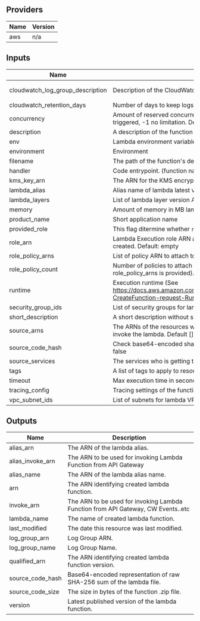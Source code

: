 ## Providers

| Name | Version |
|------|---------|
| aws | n/a |

## Inputs

| Name | Description | Type | Default | Required |
|------|-------------|------|---------|:-----:|
| cloudwatch\_log\_group\_description | Description of the CloudWatch Log Group | `string` | `"Cloudfront log group for Lambda"` | no |
| cloudwatch\_retention\_days | Number of days to keep logs in cloudwatch. Default 30 | `number` | `30` | no |
| concurrency | Amount of reserved  concurrent executions, 0 desable lambda from being triggered, -1 no limitation. Default -1 | `number` | `-1` | no |
| description | A description of the function | `string` | n/a | yes |
| env | Lambda environment variables. Default: {} | `map(string)` | `{}` | no |
| environment | Environment | `string` | n/a | yes |
| filename | The path of the function's deployment package. | `string` | n/a | yes |
| handler | Code entrypoint. (function name usually) | `string` | n/a | yes |
| kms\_key\_arn | The ARN for the KMS encryption key. | `string` | `""` | no |
| lambda\_alias | Alias name of lambda latest version. | `string` | `"PROD"` | no |
| lambda\_layers | List of lambda layer version ARN. length(lambda\_layers) <= 5 | `list(string)` | `[]` | no |
| memory | Amount of memory in MB lambda can use at runtime. Default: 128 | `number` | `128` | no |
| product\_name | Short application name | `string` | n/a | yes |
| provided\_role | This flag ditermine whether `role_arn is provided or not `. Default: false | `string` | `false` | no |
| role\_arn | Lambda Execution role ARN attached to lambda, if empty basic execution role is created. Default: empty | `string` | `""` | no |
| role\_policy\_arns | List of policy ARN to attach to lambda execution role. Default: [] | `list(string)` | `[]` | no |
| role\_policy\_count | Number of policies to attach to lambda execution role (Required if role\_policy\_arns is provided). Default: 0 | `number` | `0` | no |
| runtime | Execution runtime (See https://docs.aws.amazon.com/lambda/latest/dg/API_CreateFunction.html#SSS-CreateFunction-request-Runtime) | `any` | n/a | yes |
| security\_group\_ids | List of security groups for lambda VPC config. Default: [] | `list(string)` | `[]` | no |
| short\_description | A short description without spaces and letters or - | `string` | n/a | yes |
| source\_arns | The ARNs of the resources whoservices who is getting the permissions to invoke the lambda. Default [] | `list(string)` | `[]` | no |
| source\_code\_hash | Check base64-encoded sha256 of the package to trigger updates. Default: false | `bool` | `false` | no |
| source\_services | The services who is getting the permissions to invoke the lambda. Default [] | `list(string)` | `[]` | no |
| tags | A list of tags to apply to resources that handles it | `map(string)` | n/a | yes |
| timeout | Max execution time in seconds. Default: 3 | `number` | `3` | no |
| tracing\_config | Tracing settings of the function. Default: PassThrough | `string` | `"PassThrough"` | no |
| vpc\_subnet\_ids | List of subnets for lambda VPC config. Default: [] | `list(string)` | `[]` | no |

## Outputs

| Name | Description |
|------|-------------|
| alias\_arn | The ARN of the lambda alias. |
| alias\_invoke\_arn | The ARN to be used for invoking Lambda Function from API Gateway |
| alias\_name | The ARN of the lambda alias name. |
| arn | The ARN identifying created lambda function. |
| invoke\_arn | The ARN to be used for invoking Lambda Function from API Gateway, CW Events..etc |
| lambda\_name | The name of created lambda function. |
| last\_modified | The date this resource was last modified. |
| log\_group\_arn | Log Group ARN. |
| log\_group\_name | Log Group Name. |
| qualified\_arn | The ARN identifying created lambda function version. |
| source\_code\_hash | Base64-encoded representation of raw SHA-256 sum of the lambda file. |
| source\_code\_size | The size in bytes of the function .zip file. |
| version | Latest published version of the lambda function. |

